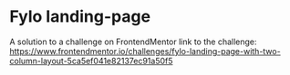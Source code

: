 # Fylo landing-page
A solution to a challenge on FrontendMentor
link to the challenge: https://www.frontendmentor.io/challenges/fylo-landing-page-with-two-column-layout-5ca5ef041e82137ec91a50f5
